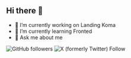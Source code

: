 ## Hi there 👋

- 🔭 I’m currently working on Landing Koma
- 🌱 I’m currently learning Fronted
- 💬 Ask me about me

![GitHub followers](https://img.shields.io/github/followers/rarch-dev)   ![X (formerly Twitter) Follow](https://img.shields.io/twitter/follow/rarch_dev)


